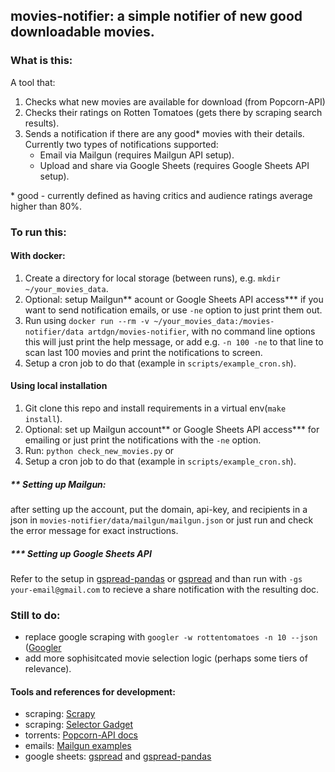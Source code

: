 ## movies-notifier: a simple notifier of new good downloadable movies.

### What is this:
A tool that:
1. Checks what new movies are available for download (from Popcorn-API)
2. Checks their ratings on Rotten Tomatoes (gets there by scraping search results).
3. Sends a notification if there are any good* movies with their details. 
Currently two types of notifications supported:
    - Email via Mailgun (requires Mailgun API setup).
    - Upload and share via Google Sheets (requires Google Sheets API setup).

\* good - currently defined as having critics and audience ratings average higher than 80%.


### To run this:

#### With docker:
1. Create a directory for local storage (between runs), e.g. `mkdir ~/your_movies_data`.
2. Optional: setup Mailgun** acount or Google Sheets API access*** if you want to send notification emails, or use `-ne` option 
    to just print them out.
3. Run using `docker run --rm -v ~/your_movies_data:/movies-notifier/data artdgn/movies-notifier`, 
    with no command line options this will just print the help message, 
    or add e.g. `-n 100 -ne` to that line to scan last 100 movies and print the notifications to screen.
4. Setup a cron job to do that (example in `scripts/example_cron.sh`).

#### Using local installation
1. Git clone this repo and install requirements in a virtual env(`make install`).
2. Optional: set up Mailgun account** or Google Sheets API access*** 
for emailing or just print the notifications with the `-ne` option.
3. Run: `python check_new_movies.py` or 
4. Setup a cron job to do that (example in `scripts/example_cron.sh`).

##### \** Setting up Mailgun: 
after setting up the account, put the domain, api-key, and recipients in a 
    json in `movies-notifier/data/mailgun/mailgun.json` or just run and check the error message for exact instructions. 

##### \*** Setting up Google Sheets API
Refer to the setup in 
[gspread-pandas](https://github.com/aiguofer/gspread-pandas) or [gspread](https://github.com/burnash/gspread)
and than run with `-gs your-email@gmail.com` to recieve a share notification with the resulting doc.

### Still to do:
* replace google scraping with `googler -w rottentomatoes -n 10 --json` ([Googler](https://github.com/jarun/googler#installation)
* add more sophisitcated movie selection logic (perhaps some tiers of relevance).


#### Tools and references for development:
- scraping: [Scrapy](https://docs.scrapy.org/en/latest/)
- scraping: [Selector Gadget](https://selectorgadget.com/)
- torrents: [Popcorn-API docs](https://popcornofficial.docs.apiary.io/#)
- emails: [Mailgun examples](https://documentation.mailgun.com/en/latest/api-sending.html#examples)
- google sheets: [gspread](https://github.com/burnash/gspread) and [gspread-pandas](https://github.com/aiguofer/gspread-pandas)

